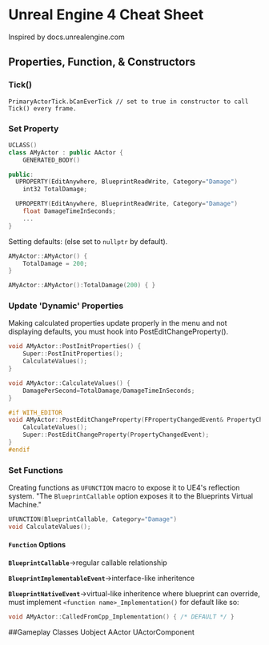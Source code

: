 # Unreal Engine 4 Cheat Sheet

Inspired by docs.unrealengine.com

## Properties, Function, & Constructors
### Tick()
```
PrimaryActorTick.bCanEverTick // set to true in constructor to call Tick() every frame.
```
### Set Property
```c++
UCLASS()
class AMyActor : public AActor {
    GENERATED_BODY()

public:
  UPROPERTY(EditAnywhere, BlueprintReadWrite, Category="Damage")
    int32 TotalDamage;

  UPROPERTY(EditAnywhere, BlueprintReadWrite, Category="Damage")
    float DamageTimeInSeconds;
    ...
}
```
Setting defaults: (else set to `nullptr` by default).
```c++
AMyActor::AMyActor() {
    TotalDamage = 200;
}

AMyActor::AMyActor():TotalDamage(200) { }
```
### Update 'Dynamic' Properties
Making calculated properties update properly in the menu and not displaying defaults, you must hook into PostEditChangeProperty().
```c++
void AMyActor::PostInitProperties() {
    Super::PostInitProperties();
    CalculateValues();
}

void AMyActor::CalculateValues() {
    DamagePerSecond=TotalDamage/DamageTimeInSeconds;
}

#if WITH_EDITOR
void AMyActor::PostEditChangeProperty(FPropertyChangedEvent& PropertyChangedEvent) {
    CalculateValues();
    Super::PostEditChangeProperty(PropertyChangedEvent);
}
#endif
```
### Set Functions
Creating functions as `UFUNCTION` macro to expose it to UE4's reflection system. "The `BlueprintCallable` option exposes it to the Blueprints Virtual Machine."
```c++
UFUNCTION(BlueprintCallable, Category="Damage")
void CalculateValues();
```  
#### `Function` Options
**`BlueprintCallable`**->regular callable relationship

**`BlueprintImplementableEvent`**->interface-like inheritence  

**`BlueprintNativeEvent`**->virtual-like inheritence where blueprint can override, must implement `<function name>_Implementation()` for default like so:
```c++
void AMyActor::CalledFromCpp_Implementation() { /* DEFAULT */ }
```
##Gameplay Classes
Uobject
AActor
UActorComponent
